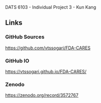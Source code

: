 DATS 6103 - Individual Project 3 - Kun Kang

## Links

### GitHub Sources
https://github.com/vtssogari/FDA-CARES 


### GitHub IO
https://vtssogari.github.io/FDA-CARES/

### Zenodo
https://zenodo.org/record/3572767
